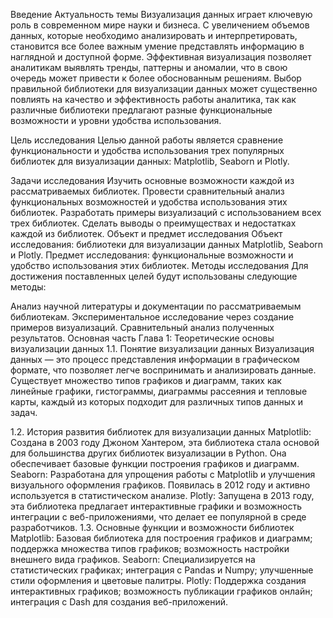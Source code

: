 Введение
Актуальность темы
Визуализация данных играет ключевую роль в современном мире науки и бизнеса. С увеличением объемов данных, которые необходимо анализировать и интерпретировать, становится все более важным умение представлять информацию в наглядной и доступной форме. Эффективная визуализация позволяет аналитикам выявлять тренды, паттерны и аномалии, что в свою очередь может привести к более обоснованным решениям. Выбор правильной библиотеки для визуализации данных может существенно повлиять на качество и эффективность работы аналитика, так как различные библиотеки предлагают разные функциональные возможности и уровни удобства использования.

Цель исследования
Целью данной работы является сравнение функциональности и удобства использования трех популярных библиотек для визуализации данных: Matplotlib, Seaborn и Plotly.

Задачи исследования
Изучить основные возможности каждой из рассматриваемых библиотек.
Провести сравнительный анализ функциональных возможностей и удобства использования этих библиотек.
Разработать примеры визуализаций с использованием всех трех библиотек.
Сделать выводы о преимуществах и недостатках каждой из библиотек.
Объект и предмет исследования
Объект исследования: библиотеки для визуализации данных Matplotlib, Seaborn и Plotly.
Предмет исследования: функциональные возможности и удобство использования этих библиотек.
Методы исследования
Для достижения поставленных целей будут использованы следующие методы:

Анализ научной литературы и документации по рассматриваемым библиотекам.
Экспериментальное исследование через создание примеров визуализаций.
Сравнительный анализ полученных результатов.
Основная часть
Глава 1: Теоретические основы визуализации данных
1.1. Понятие визуализации данных
Визуализация данных — это процесс представления информации в графическом формате, что позволяет легче воспринимать и анализировать данные. Существует множество типов графиков и диаграмм, таких как линейные графики, гистограммы, диаграммы рассеяния и тепловые карты, каждый из которых подходит для различных типов данных и задач.

1.2. История развития библиотек для визуализации данных
Matplotlib: Создана в 2003 году Джоном Хантером, эта библиотека стала основой для большинства других библиотек визуализации в Python. Она обеспечивает базовые функции построения графиков и диаграмм.
Seaborn: Разработана для упрощения работы с Matplotlib и улучшения визуального оформления графиков. Появилась в 2012 году и активно используется в статистическом анализе.
Plotly: Запущена в 2013 году, эта библиотека предлагает интерактивные графики и возможность интеграции с веб-приложениями, что делает ее популярной в среде разработчиков.
1.3. Основные функции и возможности библиотек
Matplotlib: Базовая библиотека для построения графиков и диаграмм; поддержка множества типов графиков; возможность настройки внешнего вида графиков.
Seaborn: Специализируется на статистических графиках; интеграция с Pandas и Numpy; улучшенные стили оформления и цветовые палитры.
Plotly: Поддержка создания интерактивных графиков; возможность публикации графиков онлайн; интеграция с Dash для создания веб-приложений.

